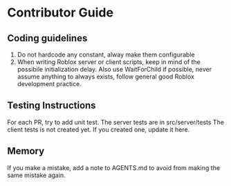 # Contributor Guide

## Coding guidelines
1. Do not hardcode any constant, alway make them configurable
2. When writing Roblox server or client scripts, keep in mind of the possibile initialization delay. Also use WaitForChild if possible, never assume anything to always exists, follow general good Roblox development practice.

## Testing Instructions
For each PR, try to add unit test. 
The server tests are in src/server/tests
The client tests is not created yet. If you created one, update it here.

## Memory
If you make a mistake, add a note to AGENTS.md to avoid from making the same mistake again.
